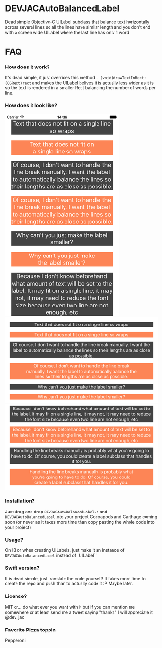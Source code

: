 # DEVJACAutoBalancedLabel
Dead simple Objective-C UILabel subclass that balance text horizontally across several lines so all the lines have similar length and you don't end with a screen wide UILabel where the last line has only 1 word 

# FAQ
### How does it work?
It's dead simple, it just overrides this method `- (void)drawTextInRect:(CGRect)rect` and makes the UILabel belives it is actually less wider as it is so the text is rendered in a smaller Rect balancing the number of words per line. 

### How does it look like?
![Example 1](https://raw.githubusercontent.com/Julioacarrettoni/DEVJACAutoBalancedLabel/master/Example1.png)
![Example 2](https://raw.githubusercontent.com/Julioacarrettoni/DEVJACAutoBalancedLabel/master/Example2.png)
![Example 3](https://raw.githubusercontent.com/Julioacarrettoni/DEVJACAutoBalancedLabel/master/Example3.png)
### Installation?
Just drag and drop `DEVJACAutoBalancedLabel.h` and `DEVJACAutoBalancedLabel.m`to your project
Cocoapods and Carthage coming soon (or never as it takes more time than copy pasting the whole code into your project)

### Usage?
On IB or when creating UILabels, just make it an instance of `DEVJACAutoBalancedLabel` instead of `UILabel``

### Swift version?
It is dead simple, just translate the code yourself! It takes more time to create the repo and push than to actually code it :P
Maybe later.

### License?
MIT or… do what ever you want with it but if you can mention me somewhere or at least send me a tweet saying "thanks" I will appreciate it
@dev_jac

### Favorite Pizza toppin
Pepperoni
